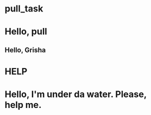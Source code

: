 # pull_task

# Hello, pull

## Hello, Grisha

# HELP

# Hello, I'm under da water. Please, help me.
